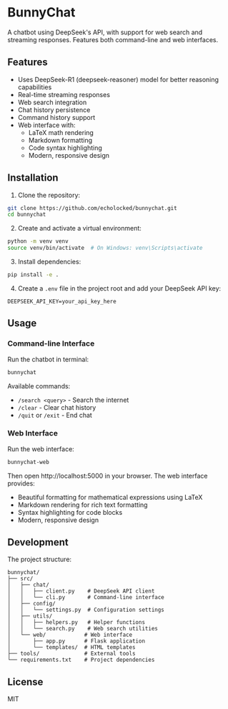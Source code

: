 # BunnyChat

A chatbot using DeepSeek's API, with support for web search and streaming responses. Features both command-line and web interfaces.

## Features

- Uses DeepSeek-R1 (deepseek-reasoner) model for better reasoning capabilities
- Real-time streaming responses
- Web search integration
- Chat history persistence
- Command history support
- Web interface with:
  * LaTeX math rendering
  * Markdown formatting
  * Code syntax highlighting
  * Modern, responsive design

## Installation

1. Clone the repository:
```bash
git clone https://github.com/echolocked/bunnychat.git
cd bunnychat
```

2. Create and activate a virtual environment:
```bash
python -m venv venv
source venv/bin/activate  # On Windows: venv\Scripts\activate
```

3. Install dependencies:
```bash
pip install -e .
```

4. Create a `.env` file in the project root and add your DeepSeek API key:
```
DEEPSEEK_API_KEY=your_api_key_here
```

## Usage

### Command-line Interface

Run the chatbot in terminal:
```bash
bunnychat
```

Available commands:
- `/search <query>` - Search the internet
- `/clear` - Clear chat history
- `/quit` or `/exit` - End chat

### Web Interface

Run the web interface:
```bash
bunnychat-web
```

Then open http://localhost:5000 in your browser. The web interface provides:
- Beautiful formatting for mathematical expressions using LaTeX
- Markdown rendering for rich text formatting
- Syntax highlighting for code blocks
- Modern, responsive design

## Development

The project structure:
```
bunnychat/
├── src/
│   ├── chat/
│   │   ├── client.py    # DeepSeek API client
│   │   └── cli.py       # Command-line interface
│   ├── config/
│   │   └── settings.py  # Configuration settings
│   ├── utils/
│   │   ├── helpers.py   # Helper functions
│   │   └── search.py    # Web search utilities
│   └── web/            # Web interface
│       ├── app.py      # Flask application
│       └── templates/  # HTML templates
├── tools/              # External tools
└── requirements.txt    # Project dependencies
```

## License

MIT